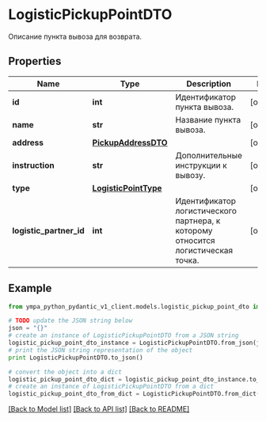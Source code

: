 # LogisticPickupPointDTO

Описание пункта вывоза для возврата.

## Properties
Name | Type | Description | Notes
------------ | ------------- | ------------- | -------------
**id** | **int** | Идентификатор пункта вывоза. | [optional] 
**name** | **str** | Название пункта вывоза. | [optional] 
**address** | [**PickupAddressDTO**](PickupAddressDTO.md) |  | [optional] 
**instruction** | **str** | Дополнительные инструкции к вывозу. | [optional] 
**type** | [**LogisticPointType**](LogisticPointType.md) |  | [optional] 
**logistic_partner_id** | **int** | Идентификатор логистического партнера, к которому относится логистическая точка. | [optional] 

## Example

```python
from ympa_python_pydantic_v1_client.models.logistic_pickup_point_dto import LogisticPickupPointDTO

# TODO update the JSON string below
json = "{}"
# create an instance of LogisticPickupPointDTO from a JSON string
logistic_pickup_point_dto_instance = LogisticPickupPointDTO.from_json(json)
# print the JSON string representation of the object
print LogisticPickupPointDTO.to_json()

# convert the object into a dict
logistic_pickup_point_dto_dict = logistic_pickup_point_dto_instance.to_dict()
# create an instance of LogisticPickupPointDTO from a dict
logistic_pickup_point_dto_from_dict = LogisticPickupPointDTO.from_dict(logistic_pickup_point_dto_dict)
```
[[Back to Model list]](../README.md#documentation-for-models) [[Back to API list]](../README.md#documentation-for-api-endpoints) [[Back to README]](../README.md)


